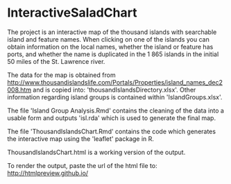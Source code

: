 # InteractiveSaladChart
The project is an interactive map of the thousand islands with searchable island and feature names. When clicking on one of the islands you can obtain information on the local names, whether the island or feature has ports, and whether the name is duplicated in the 1 865 islands in the initial 50 miles of the St. Lawrence river. 

The data for the map is obtained from http://www.thousandislandslife.com/Portals/Properties/island_names_dec2008.htm and is copied into:
'thousandIslandsDirectory.xlsx'.  Other information regarding island groups is contained within 'IslandGroups.xlsx'. 

The file 'Island Group Analysis.Rmd' contains the cleaning of the data into a usable form and outputs 'isl.rda' which is used to generate the final map. 

The file 'ThousandIslandsChart.Rmd' contains the code which generates the interactive map using the 'leaflet' package in R. 

ThousandIslandsChart.html is a working version of the output.  

To render the output, paste the url of the html file to: 
http://htmlpreview.github.io/




